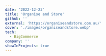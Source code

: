 ```yaml
---
date: '2022-12-23'
title: 'Organise and Store'
github: ''
external: 'https://organiseandstore.com.au/'
cover: './images/organiseandstore.webp'
tech:
  - BigCommerce
company: ''
showInProjects: true
---
```

